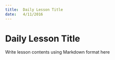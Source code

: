 ```yaml
---
title:  Daily Lesson Title
date:   4/11/2016
---
```


# Daily Lesson Title

Write lesson contents using Markdown format here